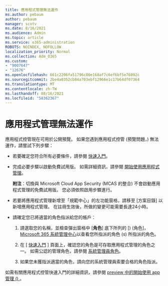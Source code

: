 ```yaml
---
title: 應用程式管理無法運作
ms.author: pebaum
author: pebaum
manager: scotv
ms.date: 8/16/2021
ms.audience: Admin
ms.topic: article
ms.service: o365-administration
ROBOTS: NOINDEX, NOFOLLOW
localization_priority: Normal
ms.collection: Adm_O365
ms.custom:
- "9007647"
- "12676"
ms.openlocfilehash: 661c2206fa51796c86e168af7c6ef6bf5e76092c
ms.sourcegitcommit: 2be4a0352cb84a703ebf12966e1c17b64df07364
ms.translationtype: MT
ms.contentlocale: zh-TW
ms.lasthandoff: 08/16/2021
ms.locfileid: "58362367"
---
```

# <a name="app-governance-is-not-working"></a>應用程式管理無法運作

應用程式控管現在可用於公開預覽。 如果您遇到應用程式控管 (預覽問題，) 無法運作，請嘗試下列步驟：

- 若要確定您符合所有必要條件，請參閱 [快速入門](https://docs.microsoft.com/microsoft-365/compliance/app-governance-get-started)。

- 完成必要步驟以啟動免費試用版。 如需詳細資訊，請參閱 [開始使用應用程式管理](https://docs.microsoft.com/microsoft-365/compliance/app-governance-get-started#add-app-governance-to-your-microsoft-365-account)。 

    **附注**：切換與 Microsoft Cloud App Security (MCAS 的整合) 不會啟動應用程式管理的免費試用版。 您必須依照啟用步驟進行。

- 若要將應用程式管理新增至「規範中心」的左功能窗格，請移至 [方案目錄] 以新增應用程式管理。 在註冊生效後，所做的變更可能需要長達24小時。

- 請確定您已將適當的角色指派給您的帳戶：

    1. 請選取您的名稱，並檢查彈出窗格中 [**角色**] 底下所列的 [)  (角色]， [Microsoft 365 系統管理中心](https://admin.microsoft.com/Adminportal/Home#/users)以查看您所指派的角色 (s) 所指派的角色。

    1. 在 [ [快速入門](https://aka.ms/appgovernancepreview) ] 頁面上，確認您的角色是可存取應用程式管理的角色之一。 如需公認的管理角色，請參閱 [系統管理員角色](https://docs.microsoft.com/microsoft-365/compliance/app-governance-get-started#administrator-roles)。 

    1. 如果您未獲指派適當的角色，請向您的系統管理員索要合格的角色指派。

如需有關應用程式控管快速入門的詳細資訊，請參閱 [preview 中的開始使用 app 管理 () ](https://docs.microsoft.com/microsoft-365/compliance/app-governance-get-started)。
